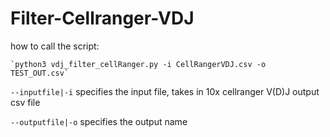 # Filter-Cellranger-VDJ

how to call the script:

    `python3 vdj_filter_cellRanger.py -i CellRangerVDJ.csv -o TEST_OUT.csv`
    
   `--inputfile|-i` specifies the input file, takes in 10x cellranger V(D)J output csv file
   
   `--outputfile|-o` specifies the output name
